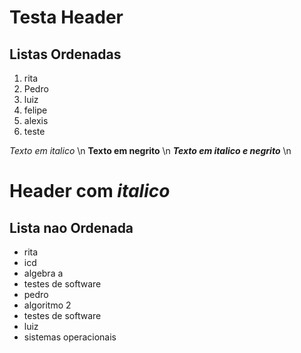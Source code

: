 # Testa Header
## Listas Ordenadas

1. rita 
2. Pedro 
8. luiz
4. felipe
1. alexis
9. teste


*Texto em italico* \n
**Texto em negrito** \n
***Texto em italico e negrito*** \n

# Header com *italico*

## Lista nao Ordenada
- rita
- icd
- algebra a
- testes de software
- pedro
- algoritmo 2
- testes de software
- luiz
- sistemas operacionais

